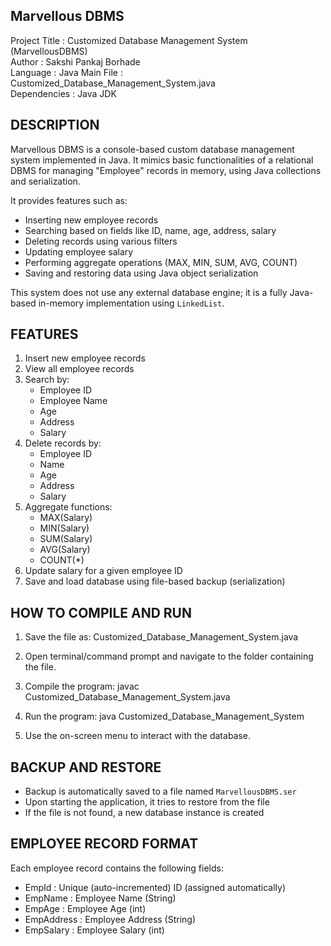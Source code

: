  Marvellous DBMS
-------------------------------------------------------------------------------

Project Title   : Customized Database Management System (MarvellousDBMS)  
Author          : Sakshi Pankaj Borhade  
Language        : Java 
Main File       : Customized_Database_Management_System.java  
Dependencies    : Java JDK  

DESCRIPTION
-------------------------------------------------------------------------------

Marvellous DBMS is a console-based custom database management system implemented 
in Java. It mimics basic functionalities of a relational DBMS for managing 
"Employee" records in memory, using Java collections and serialization.

It provides features such as:

 - Inserting new employee records
 - Searching based on fields like ID, name, age, address, salary
 - Deleting records using various filters
 - Updating employee salary
 - Performing aggregate operations (MAX, MIN, SUM, AVG, COUNT)
 - Saving and restoring data using Java object serialization

This system does not use any external database engine; it is a fully Java-based 
in-memory implementation using `LinkedList`.


FEATURES
-------------------------------------------------------------------------------

1. Insert new employee records  
2. View all employee records  
3. Search by:
   - Employee ID
   - Employee Name
   - Age
   - Address
   - Salary  
4. Delete records by:
   - Employee ID
   - Name
   - Age
   - Address
   - Salary  
5. Aggregate functions:
   - MAX(Salary)
   - MIN(Salary)
   - SUM(Salary)
   - AVG(Salary)
   - COUNT(*)  
6. Update salary for a given employee ID  
7. Save and load database using file-based backup (serialization)


HOW TO COMPILE AND RUN
-------------------------------------------------------------------------------

1. Save the file as:
       Customized_Database_Management_System.java

2. Open terminal/command prompt and navigate to the folder containing the file.

3. Compile the program:
       javac Customized_Database_Management_System.java

4. Run the program:
       java Customized_Database_Management_System

5. Use the on-screen menu to interact with the database.


BACKUP AND RESTORE
-------------------------------------------------------------------------------

- Backup is automatically saved to a file named `MarvellousDBMS.ser`
- Upon starting the application, it tries to restore from the file
- If the file is not found, a new database instance is created


EMPLOYEE RECORD FORMAT
-------------------------------------------------------------------------------

Each employee record contains the following fields:

   - EmpId      : Unique (auto-incremented) ID (assigned automatically)
   - EmpName    : Employee Name (String)
   - EmpAge     : Employee Age (int)
   - EmpAddress : Employee Address (String)
   - EmpSalary  : Employee Salary (int)
